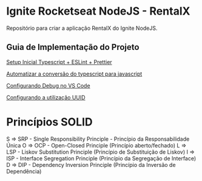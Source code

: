 # Ignite Rocketseat NodeJS - RentalX
Repositório para criar a aplicação RentalX do Ignite NodeJS.

## Guia de Implementação do Projeto

[Setup Inicial Typescript + ESLint + Prettier](https://github.com/lcnunes09/ignite-nodejs-rentalx/blob/main/learnings-and-implementation-guide/01-initial-setup-typescript-eslint-prettier.md)

[Automatizar a conversão do typescript para javascript](https://github.com/lcnunes09/ignite-nodejs-rentalx/blob/main/learnings-and-implementation-guide/02-automate-typescript-compile.md)

[Configurando Debug no VS Code](https://github.com/lcnunes09/ignite-nodejs-rentalx/blob/main/learnings-and-implementation-guide/03-debug-configure.md)

[Configurando a utilização UUID](https://github.com/lcnunes09/ignite-nodejs-rentalx/blob/main/learnings-and-implementation-guide/04-uuid-configuration.md)


# Princípios SOLID
S => SRP - Single Responsibility Principle - Princípio da Responsabilidade Única
O => OCP - Open-Closed Principle (Princípio aberto/fechado)
L => LSP - Liskov Substitution Principle (Princípio de Substituição de Liskov)
I => ISP - Interface Segregation Principle (Princípio da Segregação de Interface)
D => DIP - Dependency Inversion Principle (Princípio da Inversão de Dependência)